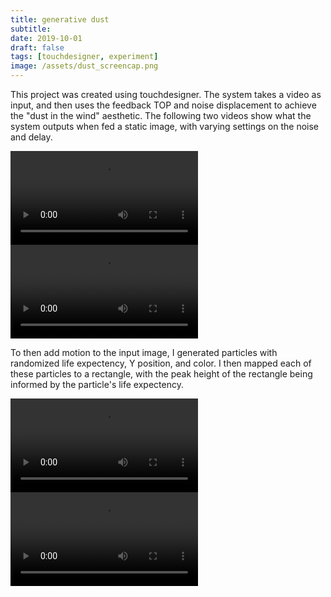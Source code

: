 ```yaml
---
title: generative dust
subtitle:
date: 2019-10-01
draft: false
tags: [touchdesigner, experiment]
image: /assets/dust_screencap.png
---
```


This project was created using touchdesigner. The system takes a video as input, and then uses the feedback TOP and noise displacement to achieve the "dust in the wind" aesthetic. The following two videos show what the system outputs when fed a static image, with varying settings on the noise and delay.

![](/assets/dust_static_01-converted.mp4)
![](/assets/dust_static_02-converted.mp4)

To then add motion to the input image, I generated particles with randomized life expectency, Y position, and color. I then mapped each of these particles to a rectangle, with the peak height of the rectangle being informed by the particle's life expectency.

![](/assets/dust_motion-converted.mp4)
![](/assets/dust_with-color-converted.mp4)

